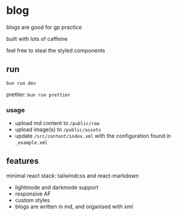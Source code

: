 # blog

blogs are good for gp practice

built with lots of caffeine

feel free to steal the styled components

## run

`bun run dev`

prettier: `bun run prettier`

### usage

- upload md content to `/public/raw`
- upload image(s) to `/public/assets`
- update `/src/content/index.xml` with the configuration found in `_example.xml`

## features

minimal react stack: tailwindcss and react-markdown

- lightmode and darkmode support
- responsive AF
- custom styles
- blogs are written in md, and organised with xml
